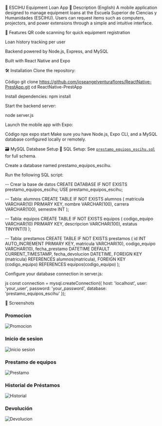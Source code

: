 📱 ESCIHU Equipment Loan App
🧩 Description (English)
A mobile application designed to manage equipment loans at the Escuela Superior de Ciencias y Humanidades (ESCIHU). Users can request items such as computers, projectors, and power extensions through a simple and intuitive interface.

🔧 Features
QR code scanning for quick equipment registration

Loan history tracking per user

Backend powered by Node.js, Express, and MySQL

Built with React Native and Expo

🛠️ Installation
Clone the repository:

Código
git clone https://github.com/joseangelventuraflores/ReactNative-PrestApp.git
cd ReactNative-PrestApp

Install dependencies:
npm install

Start the backend server:

node server.js

Launch the mobile app with Expo:

Código
npx expo start
Make sure you have Node.js, Expo CLI, and a MySQL database configured locally or remotely.

🗃️ MySQL Database Setup
📄 SQL Setup: See [`prestamo_equipos_escihu.sql`](database/prestamo_equipos_escihu.sql) for full schema.


Create a database named prestamo_equipos_escihu.

Run the following SQL script:

-- Crear la base de datos
CREATE DATABASE IF NOT EXISTS prestamo_equipos_escihu;
USE prestamo_equipos_escihu;

-- Tabla: alumnos
CREATE TABLE IF NOT EXISTS alumnos (
  matricula VARCHAR(10) PRIMARY KEY,
  nombre VARCHAR(100),
  carrera VARCHAR(100),
  semestre INT
);

-- Tabla: equipos
CREATE TABLE IF NOT EXISTS equipos (
  codigo_equipo VARCHAR(10) PRIMARY KEY,
  descripcion VARCHAR(100),
  estatus TINYINT(1)
);

-- Tabla: prestamos
CREATE TABLE IF NOT EXISTS prestamos (
  id INT AUTO_INCREMENT PRIMARY KEY,
  matricula VARCHAR(10),
  codigo_equipo VARCHAR(10),
  fecha_prestamo DATETIME DEFAULT CURRENT_TIMESTAMP,
  fecha_devolucion DATETIME,
  FOREIGN KEY (matricula) REFERENCES alumnos(matricula),
  FOREIGN KEY (codigo_equipo) REFERENCES equipos(codigo_equipo)
);

Configure your database connection in server.js:

js
const connection = mysql.createConnection({
  host: 'localhost',
  user: 'your_user',
  password: 'your_password',
  database: 'prestamo_equipos_escihu'
});

📸 Screenshots
### Promocion
![Promocion](screenshots/Example.png)

### Inicio de sesion
![Inicio sesion](screenshots/inicio-sesion.jpeg)

### Prestamo de equipos
![Prestamo](screenshots/prestamo.jpeg)

### Historial de Préstamos
![Historial](screenshots/historial-1.jpeg)

### Devolución
![Devolucion](screenshots/devolucion.jpeg)
